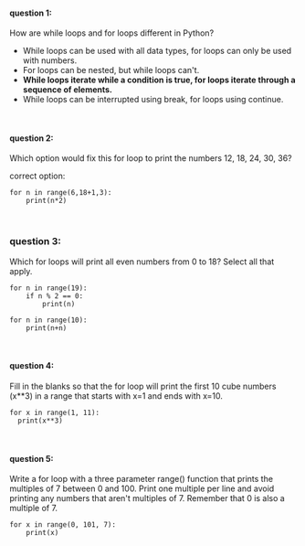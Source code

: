 #### question 1:
How are while loops and for loops different in Python?

- While loops can be used with all data types, for loops can only be used with numbers.
- For loops can be nested, but while loops can't.
- **While loops iterate while a condition is true, for loops iterate through a sequence of elements.**
- While loops can be interrupted using break, for loops using continue.

<br>

#### question 2:
Which option would fix this for loop to print the numbers 12, 18, 24, 30, 36?

correct option:
```
for n in range(6,18+1,3):
    print(n*2)
```

<br>


### question 3:
Which for loops will print all even numbers from 0 to 18? Select all that apply.

```
for n in range(19):
    if n % 2 == 0:
        print(n)
```

```
for n in range(10):
    print(n+n)
```

<br>

#### question 4:
Fill in the blanks so that the for loop will print the first 10 cube numbers (x**3) in a range that starts with x=1 and ends with x=10.

```
for x in range(1, 11):
  print(x**3)
```

<br>

#### question 5:
Write a for loop with a three parameter range() function that prints the multiples of 7 between 0 and 100. Print one multiple per line and avoid printing any numbers that aren't multiples of 7. Remember that 0 is also a multiple of 7. 

```
for x in range(0, 101, 7): 
    print(x)
```

